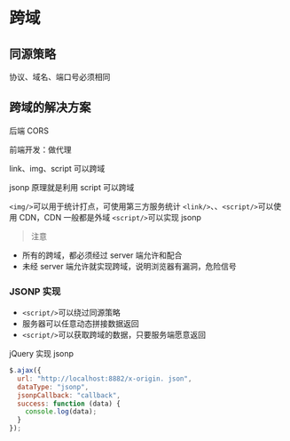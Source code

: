# 跨域

## 同源策略

协议、域名、端口号必须相同

## 跨域的解决方案

后端 CORS

前端开发：做代理

link、img、script 可以跨域

jsonp 原理就是利用 script 可以跨域

`<img/>`可以用于统计打点，可使用第三方服务统计
`<link/>`、、`<script/>`可以使用 CDN，CDN 一般都是外域
`<script/>`可以实现 jsonp

> 注意

- 所有的跨域，都必须经过 server 端允许和配合
- 未经 server 端允许就实现跨域，说明浏览器有漏洞，危险信号

### JSONP 实现

- `<script/>`可以绕过同源策略
- 服务器可以任意动态拼接数据返回
- `<script/>`可以获取跨域的数据，只要服务端愿意返回

jQuery 实现 jsonp

```js
$.ajax({
  url: "http://localhost:8882/x-origin. json",
  dataType: "jsonp",
  jsonpCallback: "callback",
  success: function (data) {
    console.log(data);
  }
});
```
